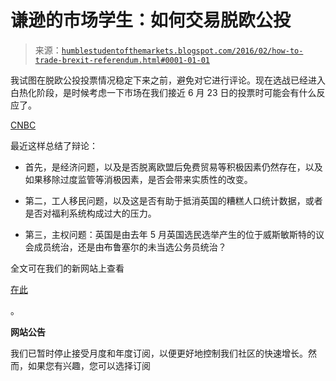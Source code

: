 <!--yml

分类：未分类

日期：2024-05-18 03:09:23

-->

# 谦逊的市场学生：如何交易脱欧公投

> 来源：[`humblestudentofthemarkets.blogspot.com/2016/02/how-to-trade-brexit-referendum.html#0001-01-01`](https://humblestudentofthemarkets.blogspot.com/2016/02/how-to-trade-brexit-referendum.html#0001-01-01)

我试图在脱欧公投投票情况稳定下来之前，避免对它进行评论。现在选战已经进入白热化阶段，是时候考虑一下市场在我们接近 6 月 23 日的投票时可能会有什么反应了。

[CNBC](http://www.cnbc.com/2016/02/26/to-brexit-or-bremain-that-is-the-question.html)

最近这样总结了辩论：

+   首先，是经济问题，以及是否脱离欧盟后免费贸易等积极因素仍然存在，以及如果移除过度监管等消极因素，是否会带来实质性的改变。

+   第二，工人移民问题，以及这是否有助于抵消英国的糟糕人口统计数据，或者是否对福利系统构成过大的压力。

+   第三，主权问题：英国是由去年 5 月英国选民选举产生的位于威斯敏斯特的议会成员统治，还是由布鲁塞尔的未当选公务员统治？

全文可在我们的新网站上查看

[在此](https://humblestudentofthemarkets.com/2016/02/29/how-to-trade-the-brexit-referendum/)

。

**网站公告**

我们已暂时停止接受月度和年度订阅，以便更好地控制我们社区的快速增长。然而，如果您有兴趣，您可以选择订阅
